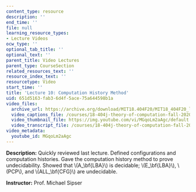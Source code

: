 ```yaml
---
content_type: resource
description: ''
end_time: ''
file: null
learning_resource_types:
- Lecture Videos
ocw_type: ''
optional_tab_title: ''
optional_text: ''
parent_title: Video Lectures
parent_type: CourseSection
related_resources_text: ''
resource_index_text: ''
resourcetype: Video
start_time: ''
title: 'Lecture 10: Computation History Method'
uid: 651d5163-fab3-6d4f-5ace-75a644598b1a
video_files:
  archive_url: https://archive.org/download/MIT18.404F20/MIT18_404F20_lec10_300k.mp4
  video_captions_file: /courses/18-404j-theory-of-computation-fall-2020/b9e1f190db175c799f9c72869d9446e7_MGqoLm2aAgc.vtt
  video_thumbnail_file: https://img.youtube.com/vi/MGqoLm2aAgc/default.jpg
  video_transcript_file: /courses/18-404j-theory-of-computation-fall-2020/854d7b747ecd354b5ef5fcfa78b88a72_MGqoLm2aAgc.pdf
video_metadata:
  youtube_id: MGqoLm2aAgc
---
```


**Description:** Quickly reviewed last lecture. Defined configurations and computation histories. Gave the computation history method to prove undecidability. Showed that \\(A\_\\bf{LBA}\\) is decidable; \\(E\_\\bf{LBA}\\), \\(PCP\\), and \\(ALL\_\\bf{CFG}\\) are undecidable.

**Instructor:** Prof. Michael Sipser



